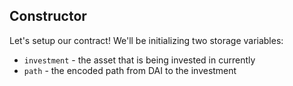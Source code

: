 ## Constructor

Let's setup our contract! We'll be initializing two storage variables:

- `investment` - the asset that is being invested in currently
- `path` - the encoded path from DAI to the investment 